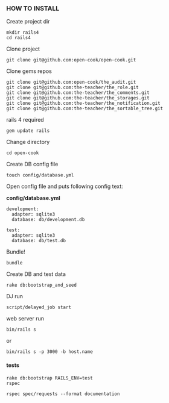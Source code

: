 ### HOW TO INSTALL 

Create project dir

```
mkdir rails4
cd rails4
```

Clone project

```
git clone git@github.com:open-cook/open-cook.git
```

Clone gems repos

```
git clone git@github.com:open-cook/the_audit.git
git clone git@github.com:the-teacher/the_role.git
git clone git@github.com:the-teacher/the_comments.git
git clone git@github.com:the-teacher/the_storages.git
git clone git@github.com:the-teacher/the_notification.git
git clone git@github.com:the-teacher/the_sortable_tree.git
```

rails 4 required

```
gem update rails
```

Change directory

```
cd open-cook
```

Create DB config file

```
touch config/database.yml
```

Open config file and puts following config text:

**config/database.yml**

```
development:
  adapter: sqlite3
  database: db/development.db

test:
  adapter: sqlite3
  database: db/test.db
```

Bundle!

```
bundle
```

Create DB and test data

```
rake db:bootstrap_and_seed
```

DJ run

```
script/delayed_job start
```

web server run

```
bin/rails s
```

or

```
bin/rails s -p 3000 -b host.name
```

#### tests

```
rake db:bootstrap RAILS_ENV=test
rspec

rspec spec/requests --format documentation
```